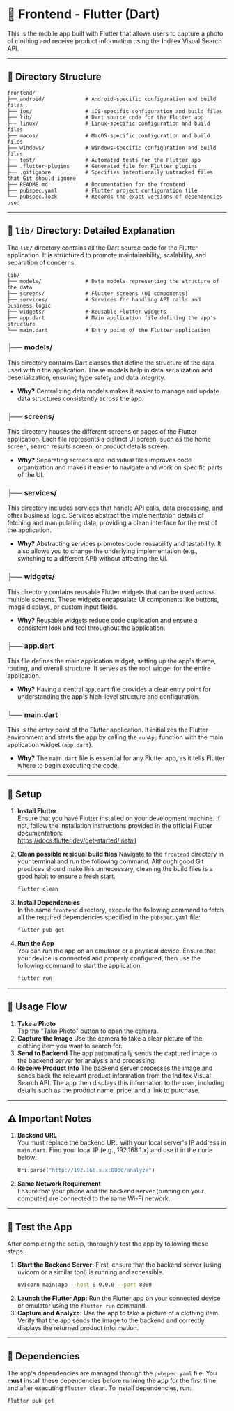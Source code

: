 # 📱 Frontend - Flutter (Dart)

This is the mobile app built with Flutter that allows users to capture a photo of clothing and receive product information using the Inditex Visual Search API.

---

## 📂 Directory Structure

```
frontend/
├── android/             # Android-specific configuration and build files
├── ios/                 # iOS-specific configuration and build files
├── lib/                 # Dart source code for the Flutter app
├── linux/               # Linux-specific configuration and build files
├── macos/               # MacOS-specific configuration and build files
├── windows/             # Windows-specific configuration and build files
├── test/                # Automated tests for the Flutter app
├── .flutter-plugins     # Generated file for Flutter plugins
├── .gitignore           # Specifies intentionally untracked files that Git should ignore
├── README.md            # Documentation for the frontend
├── pubspec.yaml         # Flutter project configuration file
└── pubspec.lock         # Records the exact versions of dependencies used
```

---

## 📍 `lib/` Directory: Detailed Explanation

The `lib/` directory contains all the Dart source code for the Flutter application. It is structured to promote maintainability, scalability, and separation of concerns.

```
lib/
├── models/              # Data models representing the structure of the data
├── screens/             # Flutter screens (UI components)
├── services/            # Services for handling API calls and business logic
├── widgets/             # Reusable Flutter widgets
├── app.dart             # Main application file defining the app's structure
└── main.dart            # Entry point of the Flutter application
```

### ├── models/
This directory contains Dart classes that define the structure of the data used within the application. These models help in data serialization and deserialization, ensuring type safety and data integrity.

   - **Why?** Centralizing data models makes it easier to manage and update data structures consistently across the app.

### ├── screens/
This directory houses the different screens or pages of the Flutter application. Each file represents a distinct UI screen, such as the home screen, search results screen, or product details screen.

   - **Why?** Separating screens into individual files improves code organization and makes it easier to navigate and work on specific parts of the UI.

### ├── services/
This directory includes services that handle API calls, data processing, and other business logic. Services abstract the implementation details of fetching and manipulating data, providing a clean interface for the rest of the application.

   - **Why?** Abstracting services promotes code reusability and testability. It also allows you to change the underlying implementation (e.g., switching to a different API) without affecting the UI.

### ├── widgets/
This directory contains reusable Flutter widgets that can be used across multiple screens. These widgets encapsulate UI components like buttons, image displays, or custom input fields.

   - **Why?** Reusable widgets reduce code duplication and ensure a consistent look and feel throughout the application.

### ├── app.dart
This file defines the main application widget, setting up the app's theme, routing, and overall structure. It serves as the root widget for the entire application.

   - **Why?** Having a central `app.dart` file provides a clear entry point for understanding the app's high-level structure and configuration.

### └── main.dart
This is the entry point of the Flutter application. It initializes the Flutter environment and starts the app by calling the `runApp` function with the main application widget (`app.dart`).

   - **Why?** The `main.dart` file is essential for any Flutter app, as it tells Flutter where to begin executing the code.

---

## 🔧 Setup

1. **Install Flutter**  
   Ensure that you have Flutter installed on your development machine. If not, follow the installation instructions provided in the official Flutter documentation:  
   https://docs.flutter.dev/get-started/install

2. **Clean possible residual build files**
   Navigate to the `frontend` directory in your terminal and run the following command. Although good Git practices should make this unnecessary, cleaning the build files is a good habit to ensure a fresh start.
   ```bash
   flutter clean
   ```

3. **Install Dependencies**  
   In the same `frontend` directory, execute the following command to fetch all the required dependencies specified in the `pubspec.yaml` file:
   ```bash
   flutter pub get
   ```

4. **Run the App**  
   You can run the app on an emulator or a physical device. Ensure that your device is connected and properly configured, then use the following command to start the application:
   ```bash
   flutter run
   ```

---
## 📸 Usage Flow

1. **Take a Photo**  
   Tap the "Take Photo" button to open the camera.
2. **Capture the Image**
   Use the camera to take a clear picture of the clothing item you want to search for.
3. **Send to Backend**
   The app automatically sends the captured image to the backend server for analysis and processing.
4. **Receive Product Info**
   The backend server processes the image and sends back the relevant product information from the Inditex Visual Search API. The app then displays this information to the user, including details such as the product name, price, and a link to purchase.
---
## ⚠️ Important Notes
1. **Backend URL**  
   You must replace the backend URL with your local server's IP address in `main.dart`. Find your local IP (e.g., 192.168.1.x) and use it in the code below:
   ```dart
   Uri.parse("http://192.168.x.x:8000/analyze")
   ```
2. **Same Network Requirement**  
   Ensure that your phone and the backend server (running on your computer) are connected to the same Wi-Fi network.
---
## 🧪 Test the App
After completing the setup, thoroughly test the app by following these steps:
1. **Start the Backend Server:** First, ensure that the backend server (using uvicorn or a similar tool) is running and accessible.
   ```bash
   uvicorn main:app --host 0.0.0.0 --port 8000
   ```
2. **Launch the Flutter App:** Run the Flutter app on your connected device or emulator using the `flutter run` command.
3. **Capture and Analyze:** Use the app to take a picture of a clothing item. Verify that the app sends the image to the backend and correctly displays the returned product information.
---

## 🔧 Dependencies

The app's dependencies are managed through the `pubspec.yaml` file. You **must** install these dependencies before running the app for the first time and after executing `flutter clean`.
To install dependencies, run:
```bash
flutter pub get
```

